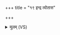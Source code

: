 +++
title = "१९ इन्द्र त्वोतास"

+++
<details><summary>मूलम् (VS)</summary>

इन्द्र॒ त्वोता॑स॒ आ व॒यं वज्रं॑ घ॒ना द॑दीमहि। जये॑म॒ सं यु॒धि स्पृधः॑ ॥
</details>
